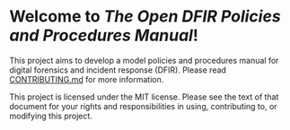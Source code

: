 # Welcome to _The Open DFIR Policies and Procedures Manual_!

This project aims to develop a model policies and procedures manual for digital forensics and incident response (DFIR). Please read [CONTRIBUTING.md](https://github.com/AndrewRathbun/open-DFIR-pol-proc/blob/main/CONTRIBUTING.md) for more information.

This project is licensed under the MIT license. Please see the text of that document for your rights and responsibilities in using, contributing to, or modifying this project.

